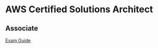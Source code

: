 # AWS Certified Solutions Architect

## Associate

[Exam Guide](https://d1.awsstatic.com/training-and-certification/docs-sa-assoc/AWS-Certified-Solutions-Architect-Associate_Exam-Guide.pdf)

